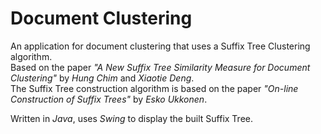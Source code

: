 Document Clustering
===================

An application for document clustering that uses a Suffix Tree Clustering algorithm.  
Based on the paper *"A New Suffix Tree Similarity Measure for Document Clustering"* by *Hung Chim* and *Xiaotie Deng*.  
The Suffix Tree construction algorithm is based on the paper *"On-line Construction of Suffix Trees"* by *Esko Ukkonen*.

Written in *Java*, uses *Swing* to display the built Suffix Tree.
